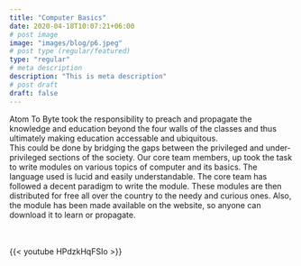 ```yaml
---
title: "Computer Basics"
date: 2020-04-18T10:07:21+06:00
# post image
image: "images/blog/p6.jpeg"
# post type (regular/featured)
type: "regular"
# meta description
description: "This is meta description"
# post draft
draft: false
---
```



Atom To Byte took the responsibility to preach and propagate the knowledge and education beyond the four walls of the classes and thus ultimately making education accessable and ubiquitous.<br>This could be done by bridging the gaps between the privileged and under- privileged sections of the society. Our core team members, up took the task to write modules on various topics of computer and its basics. The language used is lucid and easily understandable. The core team has followed a decent paradigm to write the module. These modules are then distributed for free all over the country to the needy and curious ones. Also, the module has been made available on the website, so anyone can download it to learn or propagate.


<br>
<br>
{{< youtube HPdzkHqFSIo >}}
<br>
<br>


